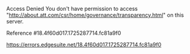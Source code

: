 Access Denied
You don't have permission to access "http://about.att.com/csr/home/governance/transparency.html" on this server.

Reference #18.4f60d017.1725287714.fc81a9f0

https://errors.edgesuite.net/18.4f60d017.1725287714.fc81a9f0